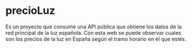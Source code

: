 # precioLuz
Es un proyecto que consume una API pública que obtiene los datos de la red principal de la luz española. Con esta web se puede observar cuales son los precios de la luz en España según el tramo horario en el que estés.
